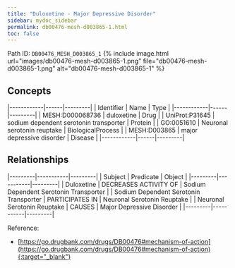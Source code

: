 ```yaml
---
title: "Duloxetine - Major Depressive Disorder"
sidebar: mydoc_sidebar
permalink: db00476-mesh-d003865-1.html
toc: false 
---
```



Path ID: `DB00476_MESH_D003865_1`
{% include image.html url="images/db00476-mesh-d003865-1.png" file="db00476-mesh-d003865-1.png" alt="db00476-mesh-d003865-1" %}

## Concepts

|------------|------|---------|
| Identifier | Name | Type    |
|------------|------|---------|
| MESH:D000068736 | duloxetine | Drug |
| UniProt:P31645 | sodium dependent serotonin transporter | Protein |
| GO:0051610 | Neuronal serotonin reuptake | BiologicalProcess |
| MESH:D003865 | major depressive disorder | Disease |
|------------|------|---------|

## Relationships

|---------|-----------|---------|
| Subject | Predicate | Object  |
|---------|-----------|---------|
| Duloxetine | DECREASES ACTIVITY OF | Sodium Dependent Serotonin Transporter |
| Sodium Dependent Serotonin Transporter | PARTICIPATES IN | Neuronal Serotonin Reuptake |
| Neuronal Serotonin Reuptake | CAUSES | Major Depressive Disorder |
|---------|-----------|---------|

Reference:
  - [https://go.drugbank.com/drugs/DB00476#mechanism-of-action](https://go.drugbank.com/drugs/DB00476#mechanism-of-action){:target="_blank"}